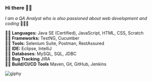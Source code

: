 ### Hi there 👋🏻

_I am a QA Analyst who is also passioned about web development and coding_ 👩🏻‍💻



:woman_cartwheeling: **Languages:** Java SE (Certified), JavaScript, HTML, CSS, Scratch\
:lotus_position_woman: **Frameworks:** TestNG, Cucumber\
:biking_woman: **Tools:** Selenium Suite, Postman, RestAssured\
:weight_lifting_woman: **IDE:** Eclipse, IntelliJ\
:golfing_woman: **Databases:** MySQL, SQL, JDBC\
:lotus_position_woman: **Bug Tracking** JIRA\
:woman_cartwheeling: **Build/CI/CD Tools** Maven, Git, GitHub, Jenkins 


![giphy](https://user-images.githubusercontent.com/60116628/131928939-2bd76f2a-1270-4f65-b089-9ef13016b6c9.gif)




